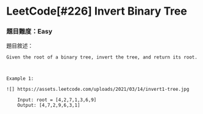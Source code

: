 # LeetCode[#226] Invert Binary Tree
### 題目難度：Easy
題目敘述：
```
Given the root of a binary tree, invert the tree, and return its root.

 

Example 1:

![] https://assets.leetcode.com/uploads/2021/03/14/invert1-tree.jpg

    Input: root = [4,2,7,1,3,6,9]
    Output: [4,7,2,9,6,3,1]
```